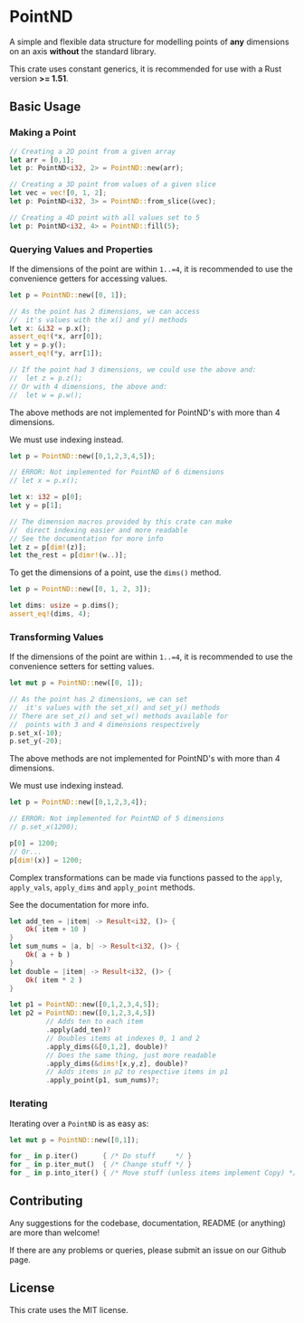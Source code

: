 
# PointND

A simple and flexible data structure for modelling points of 
**any** dimensions on an axis **without** the standard library.

This crate uses constant generics, it is recommended 
for use with a Rust version **>= 1.51**.

## Basic Usage

### Making a Point

```rust
// Creating a 2D point from a given array
let arr = [0,1];
let p: PointND<i32, 2> = PointND::new(arr);

// Creating a 3D point from values of a given slice
let vec = vec![0, 1, 2];
let p: PointND<i32, 3> = PointND::from_slice(&vec);

// Creating a 4D point with all values set to 5
let p: PointND<i32, 4> = PointND::fill(5);
```

### Querying Values and Properties 

If the dimensions of the point are within ```1..=4```, it is 
recommended to use the convenience getters for accessing values.

```rust
let p = PointND::new([0, 1]);

// As the point has 2 dimensions, we can access
//  it's values with the x() and y() methods
let x: &i32 = p.x();
assert_eq!(*x, arr[0]);
let y = p.y();
assert_eq!(*y, arr[1]);

// If the point had 3 dimensions, we could use the above and:
//  let z = p.z();
// Or with 4 dimensions, the above and:
//  let w = p.w();
```

The above methods are not implemented for PointND's with more than 4 dimensions. 

We must use indexing instead.

```rust
let p = PointND::new([0,1,2,3,4,5]);

// ERROR: Not implemented for PointND of 6 dimensions
// let x = p.x();

let x: i32 = p[0];
let y = p[1];

// The dimension macros provided by this crate can make
//  direct indexing easier and more readable
// See the documentation for more info
let z = p[dim!(z)];
let the_rest = p[dimr!(w..)];
```

To get the dimensions of a point, use the ```dims()``` method.

```rust
let p = PointND::new([0, 1, 2, 3]);

let dims: usize = p.dims();
assert_eq!(dims, 4);
```

### Transforming Values

If the dimensions of the point are within ```1..=4```, it is 
recommended to use the convenience setters for setting values.

```rust
let mut p = PointND::new([0, 1]);

// As the point has 2 dimensions, we can set
//  it's values with the set_x() and set_y() methods
// There are set_z() and set_w() methods available for
//  points with 3 and 4 dimensions respectively
p.set_x(-10);
p.set_y(-20);
```

The above methods are not implemented for PointND's with more than 4 dimensions. 

We must use indexing instead.

```rust
let p = PointND::new([0,1,2,3,4]);

// ERROR: Not implemented for PointND of 5 dimensions
// p.set_x(1200);

p[0] = 1200;
// Or...
p[dim!(x)] = 1200;
```

Complex transformations can be made via functions passed to the ```apply```, 
```apply_vals```, ```apply_dims``` and ```apply_point``` methods. 

See the documentation for more info.

```rust
let add_ten = |item| -> Result<i32, ()> {
    Ok( item + 10 )
}
let sum_nums = |a, b| -> Result<i32, ()> {
    Ok( a + b )
}
let double = |item| -> Result<i32, ()> {
    Ok( item * 2 )
}

let p1 = PointND::new([0,1,2,3,4,5]);
let p2 = PointND::new([0,1,2,3,4,5])
         // Adds ten to each item
         .apply(add_ten)?
         // Doubles items at indexes 0, 1 and 2
         .apply_dims(&[0,1,2], double)?
         // Does the same thing, just more readable
         .apply_dims(&dims![x,y,z], double)?
         // Adds items in p2 to respective items in p1
         .apply_point(p1, sum_nums)?;
```

### Iterating

Iterating over a ```PointND``` is as easy as:

```rust
let mut p = PointND::new([0,1]);

for _ in p.iter()      { /* Do stuff     */ }
for _ in p.iter_mut()  { /* Change stuff */ }
for _ in p.into_iter() { /* Move stuff (unless items implement Copy) */ }
```

## Contributing

Any suggestions for the codebase, documentation, README (or anything) are more than welcome!

If there are any problems or queries, please submit an issue on our Github page.

## License

This crate uses the MIT license.
